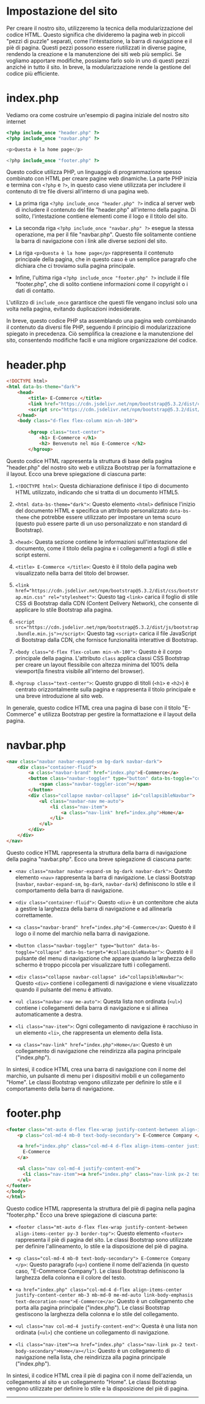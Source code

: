 # Impostazione del sito

Per creare il nostro sito, utilizzeremo la tecnica della modularizzazione del codice HTML. Questo significa che divideremo la pagina web in piccoli "pezzi di puzzle" separati, come l'intestazione, la barra di navigazione e il piè di pagina. Questi pezzi possono essere riutilizzati in diverse pagine, rendendo la creazione e la manutenzione dei siti web più semplici. Se vogliamo apportare modifiche, possiamo farlo solo in uno di questi pezzi anziché in tutto il sito. In breve, la modularizzazione rende la gestione del codice più efficiente.

# index.php

Vediamo ora come costruire un'esempio di pagina iniziale del nostro sito internet

```php
<?php include_once "header.php" ?>
<?php include_once "navbar.php" ?>

<p>Questa è la home page</p>

<?php include_once "footer.php" ?>

```


Questo codice utilizza PHP, un linguaggio di programmazione spesso combinato con HTML per creare pagine web dinamiche. La parte PHP inizia e termina con `<?php` e `?>`, in questo caso viene utilizzata per includere il contenuto di tre file diversi all'interno di una pagina web.

- La prima riga `<?php include_once "header.php" ?>` indica al server web di includere il contenuto del file "header.php" all'interno della pagina. Di solito, l'intestazione contiene elementi come il logo e il titolo del sito.

- La seconda riga `<?php include_once "navbar.php" ?>` esegue la stessa operazione, ma per il file "navbar.php". Questo file solitamente contiene la barra di navigazione con i link alle diverse sezioni del sito.

- La riga `<p>Questa è la home page</p>` rappresenta il contenuto principale della pagina, che in questo caso è un semplice paragrafo che dichiara che ci troviamo sulla pagina principale.

- Infine, l'ultima riga `<?php include_once "footer.php" ?>` include il file "footer.php", che di solito contiene informazioni come il copyright o i dati di contatto.

L'utilizzo di `include_once` garantisce che questi file vengano inclusi solo una volta nella pagina, evitando duplicazioni indesiderate.

In breve, questo codice PHP sta assemblando una pagina web combinando il contenuto da diversi file PHP, seguendo il principio di modularizzazione spiegato in precedenza. Ciò semplifica la creazione e la manutenzione del sito, consentendo modifiche facili e una migliore organizzazione del codice.


# header.php

```html
<!DOCTYPE html>
<html data-bs-theme="dark">
    <head>
        <title> E-Commerce </title>
        <link href="https://cdn.jsdelivr.net/npm/bootstrap@5.3.2/dist/css/bootstrap.min.css" rel="stylesheet">
        <script src="https://cdn.jsdelivr.net/npm/bootstrap@5.3.2/dist/js/bootstrap.bundle.min.js"></script>
    </head>
    <body class="d-flex flex-column min-vh-100">
        
        <hgroup class="text-center">
            <h1> E-Commerce </h1>
            <h2> Benvenuto nel mio E-Commerce </h2>
        </hgroup>
```


Questo codice HTML rappresenta la struttura di base della pagina "header.php" del nostro sito web e utilizza Bootstrap per la formattazione e il layout. Ecco una breve spiegazione di ciascuna parte:

1. `<!DOCTYPE html>`: Questa dichiarazione definisce il tipo di documento HTML utilizzato, indicando che si tratta di un documento HTML5.

2. `<html data-bs-theme="dark">`: Questo elemento `<html>` definisce l'inizio del documento HTML e specifica un attributo personalizzato `data-bs-theme` che potrebbe essere utilizzato per impostare un tema scuro (questo può essere parte di un uso personalizzato e non standard di Bootstrap).

3. `<head>`: Questa sezione contiene le informazioni sull'intestazione del documento, come il titolo della pagina e i collegamenti a fogli di stile e script esterni.

4. `<title> E-Commerce </title>`: Questo è il titolo della pagina web visualizzato nella barra del titolo del browser.

5. `<link href="https://cdn.jsdelivr.net/npm/bootstrap@5.3.2/dist/css/bootstrap.min.css" rel="stylesheet">`: Questo tag `<link>` carica il foglio di stile CSS di Bootstrap dalla CDN (Content Delivery Network), che consente di applicare lo stile Bootstrap alla pagina.

6. `<script src="https://cdn.jsdelivr.net/npm/bootstrap@5.3.2/dist/js/bootstrap.bundle.min.js"></script>`: Questo tag `<script>` carica il file JavaScript di Bootstrap dalla CDN, che fornisce funzionalità interattive di Bootstrap.

7. `<body class="d-flex flex-column min-vh-100">`: Questo è il corpo principale della pagina. L'attributo `class` applica classi CSS Bootstrap per creare un layout flessibile con altezza minima del 100% della viewport(la finestra visibile all'interno del browser).

8. `<hgroup class="text-center">`: Questo gruppo di titoli (`<h1>` e `<h2>`) è centrato orizzontalmente sulla pagina e rappresenta il titolo principale e una breve introduzione al sito web.

In generale, questo codice HTML crea una pagina di base con il titolo "E-Commerce" e utilizza Bootstrap per gestire la formattazione e il layout della pagina.

# navbar.php

```html
<nav class="navbar navbar-expand-sm bg-dark navbar-dark">
    <div class="container-fluid">
        <a class="navbar-brand" href="index.php">E-Commerce</a>
        <button class="navbar-toggler" type="button" data-bs-toggle="collapse" data-bs-target="#collapsibleNavbar">
            <span class="navbar-toggler-icon"></span>
        </button>
        <div class="collapse navbar-collapse" id="collapsibleNavbar">
            <ul class="navbar-nav me-auto">
                <li class="nav-item">
                    <a class="nav-link" href="index.php">Home</a>
                </li>
            </ul>
        </div>
    </div>
</nav>
```


Questo codice HTML rappresenta la struttura della barra di navigazione della pagina "navbar.php". Ecco una breve spiegazione di ciascuna parte:

- `<nav class="navbar navbar-expand-sm bg-dark navbar-dark">`: Questo elemento `<nav>` rappresenta la barra di navigazione. Le classi Bootstrap (`navbar`, `navbar-expand-sm`, `bg-dark`, `navbar-dark`) definiscono lo stile e il comportamento della barra di navigazione.

- `<div class="container-fluid">`: Questo `<div>` è un contenitore che aiuta a gestire la larghezza della barra di navigazione e ad allinearla correttamente.

- `<a class="navbar-brand" href="index.php">E-Commerce</a>`: Questo è il logo o il nome del marchio nella barra di navigazione.

- `<button class="navbar-toggler" type="button" data-bs-toggle="collapse" data-bs-target="#collapsibleNavbar">`: Questo è il pulsante del menu di navigazione che appare quando la larghezza dello schermo è troppo piccola per visualizzare tutti i collegamenti.

- `<div class="collapse navbar-collapse" id="collapsibleNavbar">`: Questo `<div>` contiene i collegamenti di navigazione e viene visualizzato quando il pulsante del menu è attivato.

- `<ul class="navbar-nav me-auto">`: Questa lista non ordinata (`<ul>`) contiene i collegamenti della barra di navigazione e si allinea automaticamente a destra.

- `<li class="nav-item">`: Ogni collegamento di navigazione è racchiuso in un elemento `<li>`, che rappresenta un elemento della lista.

- `<a class="nav-link" href="index.php">Home</a>`: Questo è un collegamento di navigazione che reindirizza alla pagina principale ("index.php").

In sintesi, il codice HTML crea una barra di navigazione con il nome del marchio, un pulsante di menu per i dispositivi mobili e un collegamento "Home". Le classi Bootstrap vengono utilizzate per definire lo stile e il comportamento della barra di navigazione.



# footer.php

```html
<footer class="mt-auto d-flex flex-wrap justify-content-between align-items-center py-3 border-top">
    <p class="col-md-4 mb-0 text-body-secondary"> E-Commerce Company </p>

    <a href="index.php" class="col-md-4 d-flex align-items-center justify-content-center mb-3 mb-md-0 me-md-auto link-body-emphasis text-decoration-none">
      E-Commerce
    </a>

    <ul class="nav col-md-4 justify-content-end">
      <li class="nav-item"><a href="index.php" class="nav-link px-2 text-body-secondary">Home</a></li>
    </ul>
</footer>
</body>
</html>
```


Questo codice HTML rappresenta la struttura del piè di pagina nella pagina "footer.php." Ecco una breve spiegazione di ciascuna parte:

- `<footer class="mt-auto d-flex flex-wrap justify-content-between align-items-center py-3 border-top">`: Questo elemento `<footer>` rappresenta il piè di pagina del sito. Le classi Bootstrap sono utilizzate per definire l'allineamento, lo stile e la disposizione del piè di pagina.

- `<p class="col-md-4 mb-0 text-body-secondary"> E-Commerce Company </p>`: Questo paragrafo (`<p>`) contiene il nome dell'azienda (in questo caso, "E-Commerce Company"). Le classi Bootstrap definiscono la larghezza della colonna e il colore del testo.

- `<a href="index.php" class="col-md-4 d-flex align-items-center justify-content-center mb-3 mb-md-0 me-md-auto link-body-emphasis text-decoration-none">E-Commerce</a>`: Questo è un collegamento che porta alla pagina principale ("index.php"). Le classi Bootstrap gestiscono la larghezza della colonna e lo stile del collegamento.

- `<ul class="nav col-md-4 justify-content-end">`: Questa è una lista non ordinata (`<ul>`) che contiene un collegamento di navigazione.

- `<li class="nav-item"><a href="index.php" class="nav-link px-2 text-body-secondary">Home</a></li>`: Questo è un collegamento di navigazione nella lista, che reindirizza alla pagina principale ("index.php").

In sintesi, il codice HTML crea il piè di pagina con il nome dell'azienda, un collegamento al sito e un collegamento "Home". Le classi Bootstrap vengono utilizzate per definire lo stile e la disposizione del piè di pagina.

---

